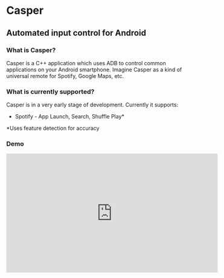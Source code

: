 # Casper
## Automated input control for Android


### What is Casper?
Casper is a C++ application which uses ADB to control common applications on your Android smartphone. Imagine Casper as a kind of universal remote for Spotify, Google Maps, etc.

### What is currently supported?
Casper is in a very early stage of development. Currently it supports:

* Spotify - App Launch, Search, Shuffle Play*

*Uses feature detection for accuracy

### Demo
<iframe width="560" height="315" src="https://www.youtube.com/embed/dUTZ76FmfGQ" frameborder="0" allow="autoplay; encrypted-media" allowfullscreen></iframe>
